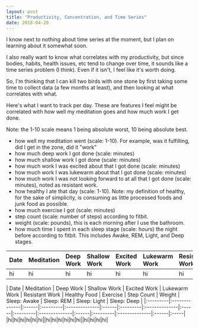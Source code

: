 ```yaml
---
layout: post
title: "Productivity, Concentration, and Time Series"
date: 2018-04-20
---
```


I know next to nothing about time series at the moment, but I plan on learning about it somewhat soon.

I also really want to know what correlates with my productivity, but since bodies, habits, health issues, etc tend to change over time, it sounds like a time series problem (I think). Even if it isn't, I feel like it's worth doing.

So, I'm thinking that I can kill two birds with one stone by first taking some time to collect data (a few months at least), and then looking at what correlates with what.

Here's what I want to track per day. These are features I feel might be correlated with how well my meditation goes and how much work I get done.

Note: the 1-10 scale means 1 being absolute worst, 10 being absolute best.

- how well my meditation went (scale: 1-10). For example, was it fulfilling, did I get in the zone, did it "work"
- how much deep work I got done (scale: minutes)
- how much shallow work I got done (scale: minutes)
- how much work I was excited about that I got done (scale: minutes)
- how much work I was lukewarm about that I got done (scale: minutes)
- how much work I was not looking forward to at all that I got done (scale: minutes), noted as resistant work.
- how healthy I ate that day (scale: 1-10). Note: my definition of healthy, for the sake of simplicity, is consuming as little processed foods and junk food as possible.
- how much exercise I got (scale: minutes)
- step count (scale: number of steps) according to fitbit.
- weight (scale: pounds), this is each morning after I use the bathroom.
- how much time I spent in each sleep stage (scale: hours) the night before according to fitbit. This includes Awake, REM, Light, and Deep stages.

| Date | Meditation | Deep Work | Shallow Work | Excited Work | Lukewarm Work | Resistant Work | Healthy Food | Exercise | Step Count | Weight | Sleep: Awake | Sleep: REM | Sleep: Light | Sleep: Deep |
|:-|:-|:-|:-|:-|:-|:-|:-|:-|:-|:-|:-|:-|:-|:-----|
|hi|hi|hi|hi|hi|hi|hi|hi|hi|hi|hi|hi|hi|hi|hi|

| Date | Meditation | Deep Work | Shallow Work | Excited Work | Lukewarm Work | Resistant Work | Healthy Food | Exercise | Step Count | Weight | Sleep: Awake | Sleep: REM | Sleep: Light | Sleep: Deep |
|:---------|:--------------|:------|:---------|:--------------|:------|:---------|:--------------|:------|:---------|:--------------|:------|:---------|:--------------|:------|:-----|
|hi|hi|hi|hi|hi|hi||hi|hi|hi|hi|hi|hi||hi|hi|hi|hi|